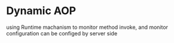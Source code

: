 # Dynamic AOP

using Runtime machanism to monitor method invoke, and monitor configuration can be configed by server side